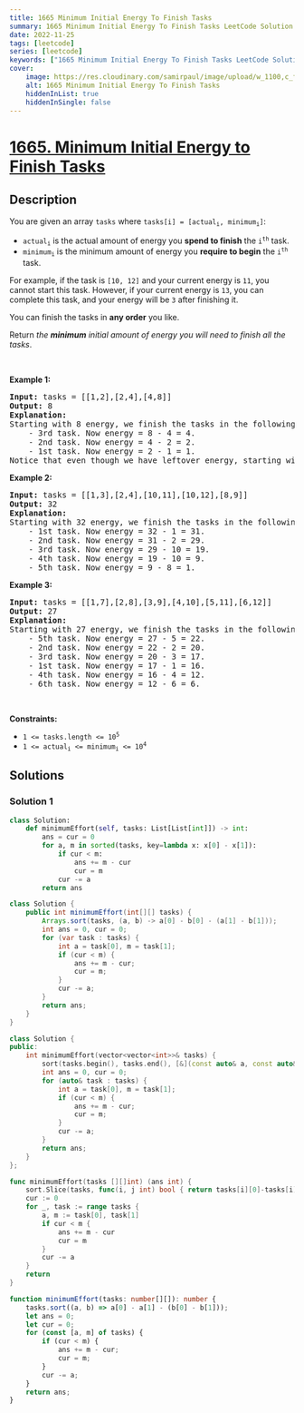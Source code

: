 ```yaml
---
title: 1665 Minimum Initial Energy To Finish Tasks
summary: 1665 Minimum Initial Energy To Finish Tasks LeetCode Solution Explained
date: 2022-11-25
tags: [leetcode]
series: [leetcode]
keywords: ["1665 Minimum Initial Energy To Finish Tasks LeetCode Solution Explained in all languages", "1665 Minimum Initial Energy To Finish Tasks", "LeetCode", "leetcode solution in Python3 C++ Java Go PHP Ruby Swift TypeScript Rust C# JavaScript C", "GeeksforGeeks", "InterviewBit", "Coding Ninjas", "HackerRank", "HackerEarth", "CodeChef", "TopCoder", "AlgoExpert", "freeCodeCamp", "Codeforces", "GitHub", "AtCoder", "Samir Paul"]
cover:
    image: https://res.cloudinary.com/samirpaul/image/upload/w_1100,c_fit,co_rgb:FFFFFF,l_text:Arial_75_bold:1665 Minimum Initial Energy To Finish Tasks - Solution Explained/problem-solving.webp
    alt: 1665 Minimum Initial Energy To Finish Tasks
    hiddenInList: true
    hiddenInSingle: false
---
```



# [1665. Minimum Initial Energy to Finish Tasks](https://leetcode.com/problems/minimum-initial-energy-to-finish-tasks)


## Description

<p>You are given an array <code>tasks</code> where <code>tasks[i] = [actual<sub>i</sub>, minimum<sub>i</sub>]</code>:</p>

<ul>
	<li><code>actual<sub>i</sub></code> is the actual amount of energy you <strong>spend to finish</strong> the <code>i<sup>th</sup></code> task.</li>
	<li><code>minimum<sub>i</sub></code> is the minimum amount of energy you <strong>require to begin</strong> the <code>i<sup>th</sup></code> task.</li>
</ul>

<p>For example, if the task is <code>[10, 12]</code> and your current energy is <code>11</code>, you cannot start this task. However, if your current energy is <code>13</code>, you can complete this task, and your energy will be <code>3</code> after finishing it.</p>

<p>You can finish the tasks in <strong>any order</strong> you like.</p>

<p>Return <em>the <strong>minimum</strong> initial amount of energy you will need</em> <em>to finish all the tasks</em>.</p>

<p>&nbsp;</p>
<p><strong class="example">Example 1:</strong></p>

<pre>
<strong>Input:</strong> tasks = [[1,2],[2,4],[4,8]]
<strong>Output:</strong> 8
<strong>Explanation:</strong>
Starting with 8 energy, we finish the tasks in the following order:
    - 3rd task. Now energy = 8 - 4 = 4.
    - 2nd task. Now energy = 4 - 2 = 2.
    - 1st task. Now energy = 2 - 1 = 1.
Notice that even though we have leftover energy, starting with 7 energy does not work because we cannot do the 3rd task.</pre>

<p><strong class="example">Example 2:</strong></p>

<pre>
<strong>Input:</strong> tasks = [[1,3],[2,4],[10,11],[10,12],[8,9]]
<strong>Output:</strong> 32
<strong>Explanation:</strong>
Starting with 32 energy, we finish the tasks in the following order:
    - 1st task. Now energy = 32 - 1 = 31.
    - 2nd task. Now energy = 31 - 2 = 29.
    - 3rd task. Now energy = 29 - 10 = 19.
    - 4th task. Now energy = 19 - 10 = 9.
    - 5th task. Now energy = 9 - 8 = 1.</pre>

<p><strong class="example">Example 3:</strong></p>

<pre>
<strong>Input:</strong> tasks = [[1,7],[2,8],[3,9],[4,10],[5,11],[6,12]]
<strong>Output:</strong> 27
<strong>Explanation:</strong>
Starting with 27 energy, we finish the tasks in the following order:
    - 5th task. Now energy = 27 - 5 = 22.
    - 2nd task. Now energy = 22 - 2 = 20.
    - 3rd task. Now energy = 20 - 3 = 17.
    - 1st task. Now energy = 17 - 1 = 16.
    - 4th task. Now energy = 16 - 4 = 12.
    - 6th task. Now energy = 12 - 6 = 6.
</pre>

<p>&nbsp;</p>
<p><strong>Constraints:</strong></p>

<ul>
	<li><code>1 &lt;= tasks.length &lt;= 10<sup>5</sup></code></li>
	<li><code>1 &lt;= actual<sub>​i</sub>&nbsp;&lt;= minimum<sub>i</sub>&nbsp;&lt;= 10<sup>4</sup></code></li>
</ul>

## Solutions

### Solution 1

<!-- tabs:start -->

```python
class Solution:
    def minimumEffort(self, tasks: List[List[int]]) -> int:
        ans = cur = 0
        for a, m in sorted(tasks, key=lambda x: x[0] - x[1]):
            if cur < m:
                ans += m - cur
                cur = m
            cur -= a
        return ans
```

```java
class Solution {
    public int minimumEffort(int[][] tasks) {
        Arrays.sort(tasks, (a, b) -> a[0] - b[0] - (a[1] - b[1]));
        int ans = 0, cur = 0;
        for (var task : tasks) {
            int a = task[0], m = task[1];
            if (cur < m) {
                ans += m - cur;
                cur = m;
            }
            cur -= a;
        }
        return ans;
    }
}
```

```cpp
class Solution {
public:
    int minimumEffort(vector<vector<int>>& tasks) {
        sort(tasks.begin(), tasks.end(), [&](const auto& a, const auto& b) { return a[0] - a[1] < b[0] - b[1]; });
        int ans = 0, cur = 0;
        for (auto& task : tasks) {
            int a = task[0], m = task[1];
            if (cur < m) {
                ans += m - cur;
                cur = m;
            }
            cur -= a;
        }
        return ans;
    }
};
```

```go
func minimumEffort(tasks [][]int) (ans int) {
	sort.Slice(tasks, func(i, j int) bool { return tasks[i][0]-tasks[i][1] < tasks[j][0]-tasks[j][1] })
	cur := 0
	for _, task := range tasks {
		a, m := task[0], task[1]
		if cur < m {
			ans += m - cur
			cur = m
		}
		cur -= a
	}
	return
}
```

```ts
function minimumEffort(tasks: number[][]): number {
    tasks.sort((a, b) => a[0] - a[1] - (b[0] - b[1]));
    let ans = 0;
    let cur = 0;
    for (const [a, m] of tasks) {
        if (cur < m) {
            ans += m - cur;
            cur = m;
        }
        cur -= a;
    }
    return ans;
}
```

<!-- tabs:end -->

<!-- end -->
